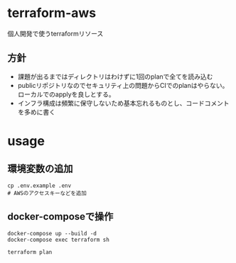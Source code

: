 # terraform-aws

個人開発で使うterraformリソース

## 方針

- 課題が出るまではディレクトリはわけずに1回のplanで全てを読み込む
- publicリポジトリなのでセキュリティ上の問題からCIでのplanはやらない。ローカルでのapplyを良しとする。
- インフラ構成は頻繁に保守しないため基本忘れるものとし、コードコメントを多めに書く

# usage

## 環境変数の追加

```
cp .env.example .env
# AWSのアクセスキーなどを追加
```

## docker-composeで操作
```
docker-compose up --build -d
docker-compose exec terraform sh

terraform plan
```